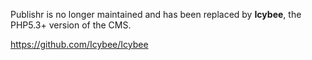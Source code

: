Publishr is no longer maintained and has been replaced by **Icybee**, the PHP5.3+ version of the CMS.

<https://github.com/Icybee/Icybee>